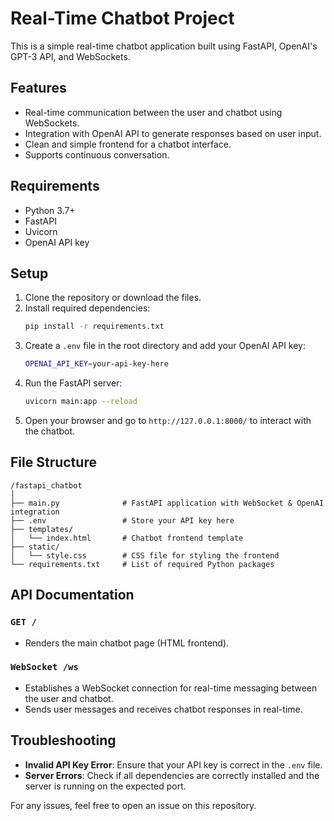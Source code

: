 
# Real-Time Chatbot Project

This is a simple real-time chatbot application built using FastAPI, OpenAI's GPT-3 API, and WebSockets.

## Features

- Real-time communication between the user and chatbot using WebSockets.
- Integration with OpenAI API to generate responses based on user input.
- Clean and simple frontend for a chatbot interface.
- Supports continuous conversation.

## Requirements

- Python 3.7+
- FastAPI
- Uvicorn
- OpenAI API key

## Setup

1. Clone the repository or download the files.
2. Install required dependencies:
   ```bash
   pip install -r requirements.txt
   ```
3. Create a `.env` file in the root directory and add your OpenAI API key:
   ```bash
   OPENAI_API_KEY=your-api-key-here
   ```
4. Run the FastAPI server:
   ```bash
   uvicorn main:app --reload
   ```
5. Open your browser and go to `http://127.0.0.1:8000/` to interact with the chatbot.

## File Structure

```
/fastapi_chatbot
│
├── main.py              # FastAPI application with WebSocket & OpenAI integration
├── .env                 # Store your API key here
├── templates/
│   └── index.html       # Chatbot frontend template
├── static/
│   └── style.css        # CSS file for styling the frontend
└── requirements.txt     # List of required Python packages
```

## API Documentation

### `GET /`

- Renders the main chatbot page (HTML frontend).

### `WebSocket /ws`

- Establishes a WebSocket connection for real-time messaging between the user and chatbot.
- Sends user messages and receives chatbot responses in real-time.

## Troubleshooting

- **Invalid API Key Error**: Ensure that your API key is correct in the `.env` file.
- **Server Errors**: Check if all dependencies are correctly installed and the server is running on the expected port.

For any issues, feel free to open an issue on this repository.
